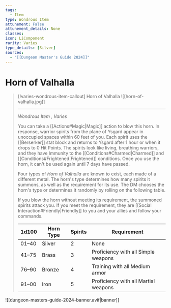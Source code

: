 ```yaml
---
tags:
  - Item
type: Wondrous Item
attunement: False
attunement_details: None
classes:
icon: LiComponent
rarity: Varies
type_details: [Silver]
sources: 
  - "[[Dungeon Master's Guide 2024]]"
---
```

# Horn of Valhalla
>[!varies-wondrous-item-callout] Horn of Valhalla
>![[horn-of-valhalla.jpg]]
>
>- - -
>_Wondrous Item , Varies_
>
>You can take a [[Actions#Magic\|Magic]] action to blow this horn. In response, warrior spirits from the plane of Ysgard appear in unoccupied spaces within 60 feet of you. Each spirit uses the [[Berserker]] stat block and returns to Ysgard after 1 hour or when it drops to 0 Hit Points. The spirits look like living, breathing warriors, and they have Immunity to the [[Conditions#Charmed\|Charmed]] and [[Conditions#Frightened\|Frightened]] conditions. Once you use the horn, it can't be used again until 7 days have passed.
>
>Four types of _Horn of Valhalla_ are known to exist, each made of a different metal. The horn's type determines how many spirits it summons, as well as the requirement for its use. The DM chooses the horn's type or determines it randomly by rolling on the following table.
>
>If you blow the horn without meeting its requirement, the summoned spirits attack you. If you meet the requirement, they are [[Social Interaction#Friendly\|Friendly]] to you and your allies and follow your commands.
>
>|1d100|Horn Type|Spirits|Requirement|
>|---|---|---|---|
>|01–40|Silver|2|None|
>|41–75|Brass|3|Proficiency with all Simple weapons|
>|76–90|Bronze|4|Training with all Medium armor|
>|91–00|Iron|5|Proficiency with all Martial weapons|
>


![[dungeon-masters-guide-2024-banner.avif|banner]]